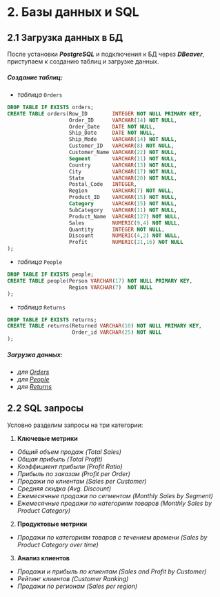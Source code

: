 # 2. Базы данных и SQL
## 2.1 Загрузка данных в БД
После установки ***PostgreSQL*** и подключения к БД через ***DBeaver***, приступаем к созданию таблиц и загрузке данных.
##### Создание таблиц:
- _таблица_ `Orders`
```sql
DROP TABLE IF EXISTS orders;
CREATE TABLE orders(Row_ID        INTEGER NOT NULL PRIMARY KEY,
                    Order_ID      VARCHAR(14) NOT NULL,
                    Order_Date    DATE NOT NULL,
                    Ship_Date     DATE NOT NULL,
                    Ship_Mode     VARCHAR(14) NOT NULL,
                    Customer_ID   VARCHAR(8) NOT NULL,
                    Customer_Name VARCHAR(22) NOT NULL,
                    Segment       VARCHAR(11) NOT NULL,
                    Country       VARCHAR(13) NOT NULL,
                    City          VARCHAR(17) NOT NULL,
                    State         VARCHAR(20) NOT NULL,
                    Postal_Code   INTEGER,
                    Region        VARCHAR(7) NOT NULL,
                    Product_ID    VARCHAR(15) NOT NULL,
                    Category      VARCHAR(15) NOT NULL,
                    SubCategory   VARCHAR(11) NOT NULL,
                    Product_Name  VARCHAR(127) NOT NULL,
                    Sales         NUMERIC(9,4) NOT NULL,
                    Quantity      INTEGER NOT NULL,
                    Discount      NUMERIC(4,2) NOT NULL,
                    Profit        NUMERIC(21,16) NOT NULL
);
```
- _таблица_ `People`
```sql
DROP TABLE IF EXISTS people;
CREATE TABLE people(Person VARCHAR(17) NOT NULL PRIMARY KEY,
                    Region VARCHAR(7)  NOT NULL
);
```
- _таблица_ `Returns`
```sql
DROP TABLE IF EXISTS returns;
CREATE TABLE returns(Returned VARCHAR(10) NOT NULL PRIMARY KEY,
                     Order_id VARCHAR(25) NOT NULL
);
```
##### Загрузка данных:
- _для [Orders](https://github.com/adrianhel/datalearn/raw/main/DE-101/Module2/data/orders.sql)_
- _для [People](https://github.com/adrianhel/datalearn/raw/main/DE-101/Module2/data/people.sql)_
- _для [Returns](https://github.com/adrianhel/datalearn/raw/main/DE-101/Module2/data/returns.sql)_

## 2.2 SQL запросы
Условно разделим запросы на три категории:
1. **Ключевые метрики**
  - _Общий объем продаж (Total Sales)_
  - _Общая прибыль (Total Profit)_
  - _Коэффициент прибыли (Profit Ratio)_
  - _Прибыль по заказам (Profit per Order)_
  - _Продажи по клиентам (Sales per Customer)_
  - _Средняя скидка (Avg. Discount)_
  - _Ежемесячные продажи по сегментам (Monthly Sales by Segment)_
  - _Ежемесячные продажи по категориям товаров (Monthly Sales by Product Category)_
2. **Продуктовые метрики**
  - _Продажи по категориям товаров с течением времени (Sales by Product Category over time)_
3. **Анализ клиентов**
  - _Продажи и прибыль по клиентам (Sales and Profit by Customer)_
  - _Рейтинг клиентов (Customer Ranking)_
  - _Продажи по регионам (Sales per region)_
